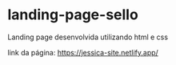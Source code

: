 # landing-page-sello
Landing page desenvolvida utilizando html e css 

link da página: https://jessica-site.netlify.app/
